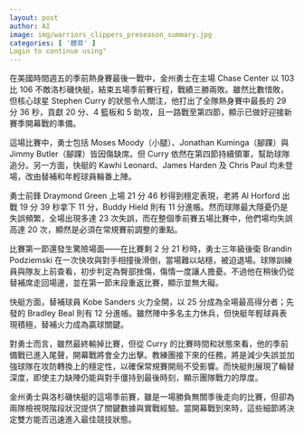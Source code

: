 ```yaml
---
layout: post
author: AI
image: img/warriors_clippers_preseason_summary.jpg
categories: [ '體育' ]
Login to continue using"
---
```

在美國時間週五的季前熱身賽最後一戰中，金州勇士在主場 Chase Center 以 103 比 106 不敵洛杉磯快艇，結束五場季前賽行程，戰績三勝兩敗。雖然比數惜敗，但核心球星 Stephen Curry 的狀態令人關注，他打出了全隊熱身賽中最長的 29 分 36 秒，貢獻 20 分、4 籃板和 5 助攻，且一路戰至第四節，顯示已做好迎接新賽季開幕戰的準備。  

這場比賽中，勇士包括 Moses Moody（小腿）、Jonathan Kuminga（腳踝）與 Jimmy Butler（腳踝）皆因傷缺席。但 Curry 依然在第四節持續領軍，幫助球隊追分。另一方面，快艇的 Kawhi Leonard、James Harden 及 Chris Paul 均未登場，改由替補和年輕球員輪番上陣。  

勇士前鋒 Draymond Green 上場 21 分 46 秒得到穩定表現，老將 Al Horford 出戰 19 分 39 秒拿下 11 分，Buddy Hield 則有 11 分進帳。然而球隊最大隱憂仍是失誤頻繁，全場出現多達 23 次失誤，而在整個季前賽五場比賽中，他們場均失誤高達 20 次，顯然是必須在常規賽前調整的重點。  

比賽第一節還發生驚險場面——在比賽剩 2 分 21 秒時，勇士三年級後衛 Brandin Podziemski 在一次快攻與對手相撞後滑倒，當場難以站穩，被迫退場。球隊訓練員與隊友上前查看，初步判定為臀部挫傷，傷情一度讓人擔憂。不過他在稍後仍從替補席走回場邊，並在第一節末段重返比賽，顯示並無大礙。  

快艇方面，替補球員 Kobe Sanders 火力全開，以 25 分成為全場最高得分者；先發的 Bradley Beal 則有 12 分進帳。雖然陣中多名主力休兵，但快艇年輕球員表現積極，替補火力成為贏球關鍵。  

對勇士而言，雖然最終輸掉比賽，但從 Curry 的比賽時間和狀態來看，他的季前備戰已進入尾聲，開幕戰將會全力出擊。教練團接下來的任務，將是減少失誤並加強球隊在攻防轉換上的穩定性，以確保常規賽開局不受影響。而快艇則展現了輪替深度，即使主力缺陣仍能與對手僵持到最後時刻，顯示團隊戰力的厚度。  

金州勇士與洛杉磯快艇的這場季前賽，雖是一場勝負無關季後走向的比賽，但卻為兩隊檢視現階段狀況提供了關鍵數據與實戰經驗。當開幕戰到來時，這些細節將決定雙方能否迅速進入最佳競技狀態。
